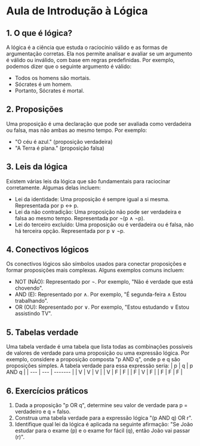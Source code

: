 # Aula de Introdução à Lógica

## 1. O que é lógica?
A lógica é a ciência que estuda o raciocínio válido e as formas de argumentação corretas. Ela nos permite analisar e avaliar se um argumento é válido ou inválido, com base em regras predefinidas. Por exemplo, podemos dizer que o seguinte argumento é válido:
- Todos os homens são mortais.
- Sócrates é um homem.
- Portanto, Sócrates é mortal.

## 2. Proposições
Uma proposição é uma declaração que pode ser avaliada como verdadeira ou falsa, mas não ambas ao mesmo tempo. Por exemplo:
- "O céu é azul." (proposição verdadeira)
- "A Terra é plana." (proposição falsa)

## 3. Leis da lógica
Existem várias leis da lógica que são fundamentais para raciocinar corretamente. Algumas delas incluem:
- Lei da identidade: Uma proposição é sempre igual a si mesma. Representada por p ↔ p.
- Lei da não contradição: Uma proposição não pode ser verdadeira e falsa ao mesmo tempo. Representada por ¬(p ∧ ¬p).
- Lei do terceiro excluído: Uma proposição ou é verdadeira ou é falsa, não há terceira opção. Representada por p ∨ ¬p.

## 4. Conectivos lógicos
Os conectivos lógicos são símbolos usados para conectar proposições e formar proposições mais complexas. Alguns exemplos comuns incluem:
- NOT (NÃO): Representado por ¬. Por exemplo, "Não é verdade que está chovendo".
- AND (E): Representado por ∧. Por exemplo, "É segunda-feira ∧ Estou trabalhando".
- OR (OU): Representado por ∨. Por exemplo, "Estou estudando ∨ Estou assistindo TV".

## 5. Tabelas verdade
Uma tabela verdade é uma tabela que lista todas as combinações possíveis de valores de verdade para uma proposição ou uma expressão lógica. Por exemplo, considere a proposição composta "p AND q", onde p e q são proposições simples. A tabela verdade para essa expressão seria:
| p   | q   | p AND q |
| --- | --- | ------- |
| V   | V   | V       |
| V   | F   | F       |
| F   | V   | F       |
| F   | F   | F       |

## 6. Exercícios práticos
1. Dada a proposição "p OR q", determine seu valor de verdade para p = verdadeiro e q = falso.
2. Construa uma tabela verdade para a expressão lógica "(p AND q) OR r".
3. Identifique qual lei da lógica é aplicada na seguinte afirmação: "Se João estudar para o exame (p) e o exame for fácil (q), então João vai passar (r)".
